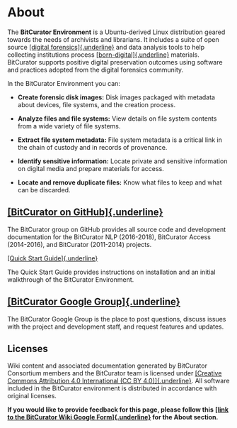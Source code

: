 # **About**

The **BitCurator Environment** is a Ubuntu-derived Linux distribution
geared towards the needs of archivists and librarians. It includes a
suite of open source [[digital
forensics]{.underline}](https://en.wikipedia.org/wiki/Digital_forensics)
and data analysis tools to help collecting institutions process
[[born-digital]{.underline}](https://en.wikipedia.org/wiki/Born-digital)
materials. BitCurator supports positive digital preservation outcomes
using software and practices adopted from the digital forensics
community.

In the BitCurator Environment you can:

-   **Create forensic disk images:** Disk images packaged with metadata
    about devices, file systems, and the creation process.

-   **Analyze files and file systems:** View details on file system
    contents from a wide variety of file systems.

-   **Extract file system metadata:** File system metadata is a critical
    link in the chain of custody and in records of provenance.

-   **Identify sensitive information:** Locate private and sensitive
    information on digital media and prepare materials for access.

-   **Locate and remove duplicate files:** Know what files to keep and
    what can be discarded.

##  [**[BitCurator on GitHub]{.underline}**](https://bitcurator.github.io/) 

The BitCurator group on GitHub provides all source code and development
documentation for the BitCurator NLP (2016-2018), BitCurator Access
(2014-2016), and BitCurator (2011-2014) projects.

[[Quick Start
Guide]{.underline}](https://github.com/BitCurator/bitcurator-distro/wiki/Releases#quickstart-guide)

The Quick Start Guide provides instructions on installation and an
initial walkthrough of the BitCurator Environment.

##  [**[BitCurator Google Group]{.underline}**](https://groups.google.com/forum/#!forum/bitcurator-users)

The BitCurator Google Group is the place to post questions, discuss
issues with the project and development staff, and request features and
updates.

## **Licenses**

Wiki content and associated documentation generated by BitCurator
Consortium members and the BitCurator team is licensed under [[Creative
Commons Attribution 4.0 International (CC BY
4.0)]{.underline}](https://creativecommons.org/licenses/by/4.0/). All
software included in the BitCurator environment is distributed in
accordance with original licenses.

**If you would like to provide feedback for this page, please follow
this** **[[link to the BitCurator Wiki Google
Form]{.underline}](https://docs.google.com/forms/d/e/1FAIpQLSf-CPGSFB4809-SZU-ZtqYPFNvSZ2xBbBOfgcRdCdx9bast9A/viewform?usp=sf_link)
for the About section.**

